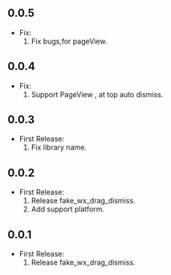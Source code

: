 ## 0.0.5
* Fix:
  1. Fix bugs,for pageView.
## 0.0.4
* Fix:
  1. Support PageView , at top auto dismiss.
## 0.0.3
* First Release:
  1. Fix library name.
## 0.0.2
* First Release:
  1. Release fake_wx_drag_dismiss.
  2. Add support platform.
## 0.0.1
* First Release:
    1. Release fake_wx_drag_dismiss.
